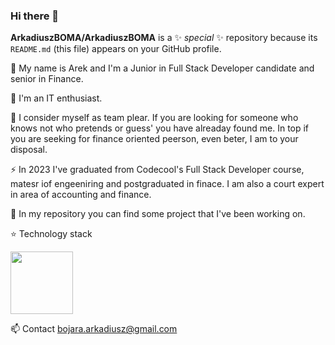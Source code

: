 ### Hi there 👋

**ArkadiuszBOMA/ArkadiuszBOMA** is a ✨ _special_ ✨ repository because its `README.md` (this file) appears on your GitHub profile.

💬 My name is Arek and I'm a Junior in Full Stack Developer candidate and senior in Finance.

🌱 I'm an IT enthusiast.

🤔 I consider myself as team plear. If you are looking for someone who knows not who pretends or guess' you have alreaday found me. In top if you are seeking for finance oriented peerson, even beter, I am to your disposal.   

⚡ In 2023 I've graduated from Codecool's Full Stack Developer course, matesr iof engeeniring and postgraduated in finace. I am also a court expert in area of accounting and finance.

🔭 In my repository you can find some project that I've been working on.

⭐ Technology stack

<img height="100" src="https://skillicons.dev/icons?i=bootstrap,css,flask,git,github,heroku,hibernate,html,java,js,maven,postgres,postman,powershell,py,react,spring&theme=dark"/>

📫 Contact
bojara.arkadiusz@gmail.com 
